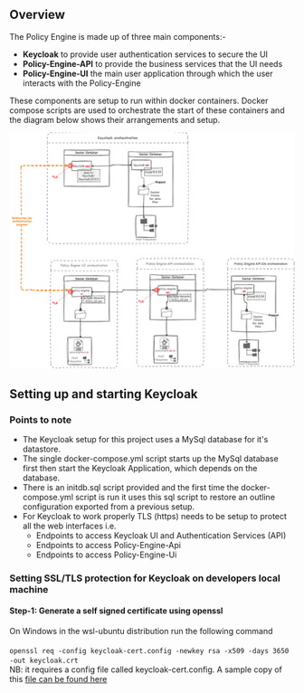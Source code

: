 ## Overview

The Policy Engine is made up of three main components:-
 - **Keycloak** to provide user authentication services to secure the UI
 - **Policy-Engine-API** to provide the business services that the UI needs
 - **Policy-Engine-UI** the main user application through which the user interacts with the Policy-Engine
 
These components are setup to run within docker containers. Docker compose scripts are used to orchestrate the start of these containers and the diagram below shows their arrangements and setup.


![Orchestration using docker compose](./01-orchestration.png)


## Setting up and starting Keycloak

### Points to note
 - The Keycloak setup for this project uses a MySql database for it's datastore. 
 - The single docker-compose.yml script starts up the MySql database first then start the Keycloak Application, which depends on the database. 
 - There is an initdb.sql script provided and the first time the docker-compose.yml script is run it uses this sql script to restore an outline configuration exported from a previous setup.
 - For Keycloak to work properly TLS (https) needs to be setup to protect all the web interfaces i.e.
 	 - Endpoints to access Keycloak UI and Authentication Services (API)
 	 - Endpoints to access Policy-Engine-Api
 	 - Endpoints to access Policy-Engine-Ui

### Setting SSL/TLS protection for Keycloak on developers local machine

#### Step-1: Generate a self signed certificate	using openssl
On Windows in the wsl-ubuntu distribution run the following command<br/>
<br/>
`openssl req -config keycloak-cert.config -newkey rsa -x509 -days 3650 -out keycloak.crt`
<br/>
NB: it requires a config file called keycloak-cert.config. A sample copy of this [file can be found here](./generating-self-signed-certificate/keycloak-cert.config)<br/>